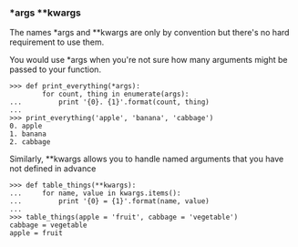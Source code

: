 ### *args **kwargs

The names *args and **kwargs are only by convention but there's no hard requirement to use them.

You would use *args when you're not sure how many arguments might be passed to your function.


    >>> def print_everything(*args):
            for count, thing in enumerate(args):
    ...         print '{0}. {1}'.format(count, thing)
    ...
    >>> print_everything('apple', 'banana', 'cabbage')
    0. apple
    1. banana
    2. cabbage

Similarly, **kwargs allows you to handle named arguments that you have not defined in advance


    >>> def table_things(**kwargs):
    ...     for name, value in kwargs.items():
    ...         print '{0} = {1}'.format(name, value)
    ...
    >>> table_things(apple = 'fruit', cabbage = 'vegetable')
    cabbage = vegetable
    apple = fruit

